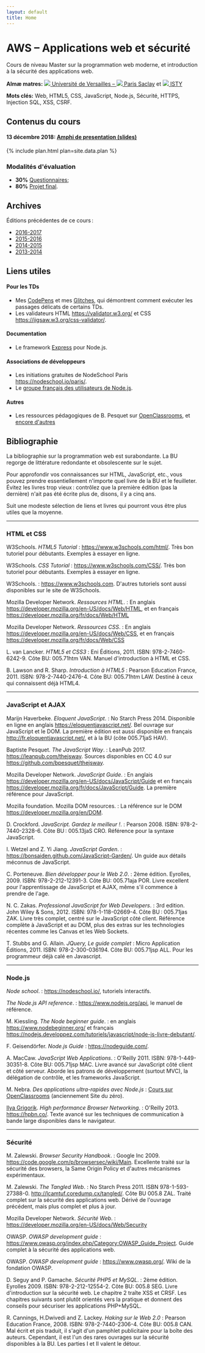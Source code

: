 ```yaml
---
layout: default
title: Home
---
```


# AWS – Applications web et sécurité

Cours de niveau Master sur la programmation web moderne, et
introduction à la sécurité des applications web.

**Almæ matres:** [![](http://www.uvsq.fr/jsp/images/favicon.png) Université de Versailles – 
  ![](https://www.universite-paris-saclay.fr/profiles/saclay/themes/saclay_v2/favicon.ico) Paris Saclay](https://www.universite-paris-saclay.fr/fr/formation/master/m1-informatique-site-de-versailles#presentation-m1)
  et
  [![](http://www.isty.uvsq.fr/images/ISTY/favicon.png) ISTY](http://www.isty.uvsq.fr/institut-des-sciences-et-techniques-des-yvelines/langue-fr/cycle-ingenieur-informatique/presentation/cycle-ingenieur-informatique-231898.kjsp)

**Mots clés:** Web, HTML5, CSS, JavaScript, Node.js,
  Sécurité, HTTPS, Injection SQL, XSS, CSRF.

## Contenus du cours

#### **13 décembre 2018:** [Amphi de presentation (slides)](presentation)

{% include plan.html plan=site.data.plan %}


### Modalités d'évaluation

- **30%** [Questionnaires](addons/clicker/results);
- **80%** [Projet final](project).

## Archives

Éditions précédentes de ce cours :

- [2016-2017](http://defeo.lu/aws-2017)
- [2015-2016](http://defeo.lu/aws-2016)
- [2014-2015](http://defeo.lu/aws-2015)
- [2013-2014](http://defeo.lu/aws-2014)

## Liens utiles

#### Pour les TDs

- Mes [CodePens](https://codepen.io/collection/AaMOJZ/) et mes
  [Glitches](https://glitch.com/@defeo), qui démontrent comment
  exécuter les passages délicats de certains TDs.
- Les validateurs HTML <https://validator.w3.org/> et CSS <https://jigsaw.w3.org/css-validator/>.

#### Documentation

- Le framework [Express](https://expressjs.com/) pour Node.js.

#### Associations de développeurs

- Les initiations gratuites de NodeSchool Paris <https://nodeschool.io/paris/>.
- Le [groupe français des utilisateurs de Node.js](https://plus.google.com/communities/113346206415381691435).

#### Autres

- Les ressources pédagogiques de B. Pesquet sur
  [OpenClassrooms](https://openclassrooms.com/membres/bpesquet), et
  [encore d'autres](http://www.bpesquet.fr/)


## Bibliographie

La bibliographie sur la programmation web est surabondante. La
BU regorge de littérature redondante et obsolescente sur le sujet.

Pour approfondir vos connaissances sur HTML, JavaScript, etc., vous
pouvez prendre essentiellement n'importe quel livre de la BU et le
feuilleter. Évitez les livres trop vieux : contrôlez que la première
édition (pas la dernière) n'ait pas été écrite plus de, disons, il y a
cinq ans.

Suit une modeste sélection de liens et livres qui pourront vous être
plus utiles que la moyenne.

---

### HTML et CSS

W3Schools. *HTML5 Tutorial*
: <https://www.w3schools.com/html/>. Très bon tutoriel pour
débutants. Exemples à essayer en ligne.

W3Schools. *CSS Tutorial*
: <https://www.w3schools.com/CSS/>.  Très bon tutoriel pour
débutants. Exemples à essayer en ligne.

W3Schools.
: <https://www.w3schools.com>. D'autres tutoriels sont aussi
disponibles sur le site de W3Schools.

Mozilla Developer Network. *Ressources HTML*.
: En anglais <https://developer.mozilla.org/en-US/docs/Web/HTML>, et
en français <https://developer.mozilla.org/fr/docs/Web/HTML>

Mozilla Developer Network. *Ressources CSS*.
: En anglais <https://developer.mozilla.org/en-US/docs/Web/CSS>, et
en français <https://developer.mozilla.org/fr/docs/Web/CSS>

L. van Lancker. *HTML5 et CSS3*
: Eni Éditions, 2011. ISBN: 978-2-7460-6242-9. Côte BU: 005.71htm
VAN. Manuel d'introduction à HTML et CSS.

B. Lawson and R. Sharp. *Introduction à HTML5*
: Pearson Education France, 2011. ISBN: 978-2-7440-2476-4. Côte
BU: 005.71htm LAW. Destiné à ceux qui connaissent déjà HTML4.

---

### JavaScript et AJAX

Marijn Haverbeke. *Eloquent JavaScript*.
: No Starch Press 2014. Disponible en ligne en anglais
	<https://eloquentjavascript.net/>. Bel ouvrage sur JavaScript et le
	DOM. La première édition est aussi disponible en français
	<http://fr.eloquentjavascript.net/>, et à la BU (côte 005.71jaS HAV).

Baptiste Pesquet. *The JavaScript Way*.
: LeanPub 2017. <https://leanpub.com/thejsway>. Sources disponibles en
  CC 4.0 sur <https://github.com/bpesquet/thejsway>.

Mozilla Developer Network. *JavaScript Guide*.
: En anglais
	<https://developer.mozilla.org/en-US/docs/JavaScript/Guide> et en
	français <https://developer.mozilla.org/fr/docs/JavaScript/Guide>. La
	première référence pour JavaScript.

Mozilla foundation. Mozilla DOM resources.
: La référence sur le DOM <https://developer.mozilla.org/en/DOM>.

D. Crockford. *JavaScript. Gardez le meilleur !*.
: Pearson 2008. ISBN: 978-2-7440-2328-6. Côte BU : 005.13jaS
CRO. Référence pour la syntaxe JavaScript.

I. Wetzel and Z. Yi Jiang. *JavaScript Garden*.
: <https://bonsaiden.github.com/JavaScript-Garden/>. Un guide aux
détails méconnus de JavaScript.

C. Porteneuve. *Bien développer pour le Web 2.0*.
: 2ème édition. Eyrolles, 2009. ISBN: 978-2-212-12391-3. Côte
BU: 005.71aja POR. Livre excellent pour l'apprentissage de
JavaScript et AJAX, même s'il commence à prendre de l'age.

N. C. Zakas. *Professional JavaScript for Web Developers*.
: 3rd edition. John Wiley & Sons, 2012. ISBN: 978-1-118-02669-4. Côte
BU : 005.71jas ZAK. Livre très complet, centré sur le JavaScript côté
client. Référence complète à JavaScript et au DOM, plus des extras sur
les technologies récentes comme les Canvas et les Web Sockets.

T. Stubbs and G. Allain. *JQuery, Le guide complet*
: Micro Application Éditions, 2011. ISBN: 978-2-300-036194. Côte
BU: 005.71jsp ALL. Pour les programmeur déjà calé en Javascript.

---

### Node.js

*Node school*.
: <https://nodeschool.io/>, tutoriels interactifs.

*The Node.js API reference*.
: <https://www.nodejs.org/api>, le manuel de référence.

M. Kiessling. *The Node beginner guide*.
: en anglais <https://www.nodebeginner.org/> et français
	<https://nodejs.developpez.com/tutoriels/javascript/node-js-livre-debutant/>.

F. Geisendörfer. *Node.js Guide*
: <https://nodeguide.com/>.

A. MacCaw. *JavaScript Web Applications*.
: O'Reilly 2011. ISBN: 978-1-449-30351-8. Côte BU: 005.71jsp
MAC. Livre avancé sur JavaScript côté client et côté
serveur. Aborde les patrons de développement (surtout MVC),
la délégation de contrôle, et les frameworks JavaScript.

M. Nebra. *Des applications ultra-rapides avec Node.js*
: [Cours sur OpenClassrooms](https://fr.openclassrooms.com/informatique/cours/des-applications-ultra-rapides-avec-node-js) (anciennement Site du zéro).

[Ilya Grigorik](https://www.igvita.com/). *High performance Browser Networking*.
: O'Reilly 2013. <https://hpbn.co/>. Texte avancé sur les techniques
de communication à bande large disponibles dans le navigateur.

---

### Sécurité

M. Zalewski. *Browser Security Handbook*.
: Google Inc 2009.
	<https://code.google.com/p/browsersec/wiki/Main>. Excellente traité sur
	la sécurité des browsers, la Same Origin Policy et d'autres
	mécanismes expérimentaux.

M. Zalewski. *The Tangled Web*.
: No Starch Press 2011. ISBN
978-1-593-27388-0. <http://lcamtuf.coredump.cx/tangled/>. Côte
BU 005.8 ZAL. Traité complet sur la sécurité des applications
web. Dérivé de l'ouvrage précédent, mais plus complet et plus à jour.

Mozilla Developer Network. *Sécurité Web*.
: <https://developer.mozilla.org/en-US/docs/Web/Security>

OWASP. *OWASP development guide*
: <https://www.owasp.org/index.php/Category:OWASP_Guide_Project>.
Guide complet à la sécurité des applications web.
	
OWASP. *OWASP development guide*
: <https://www.owasp.org/>.  Wiki de la fondation OWASP.

D. Seguy and P. Gamache. *Sécurité PHP5 et MySQL*.
: 2ème édition. Eyrolles 2009. ISBN: 978-2-212-12554-2. Côte BU: 005.8
SEG. Livre d'introduction sur la sécurité web. Le chapitre 2 traîte
XSS et CRSF. Les chapitres suivants sont plutôt orientés vers la
pratique et donnent des conseils pour sécuriser les applications
PHP+MySQL.

R. Cannings, H.Dwivedi and Z. Lackey. *Haking sur le Web 2.0*
: Pearson Education France, 2008. ISBN: 978-2-7440-2306-4. Côte BU:
005.8 CAN. Mal écrit et pis traduit, il s'agit d'un pamphlet
publicitaire pour la boîte des auteurs. Cependant, il est l'un des
rares ouvrages sur la sécurité disponibles à la BU. Les parties I et
II valent le détour.
